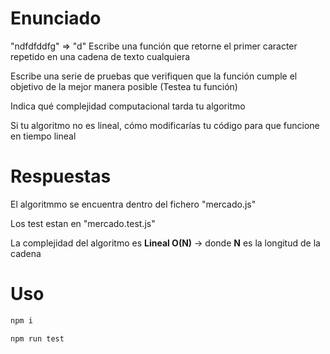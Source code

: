 # Enunciado

 "ndfdfddfg" => "d"
 Escribe una función que retorne el primer caracter repetido en una cadena de texto cualquiera
 
 
 Escribe una serie de pruebas que verifiquen que la función cumple el objetivo de la mejor manera posible (Testea tu función)
 
 Indica qué complejidad computacional tarda tu algoritmo
 
 Si tu algoritmo no es lineal, cómo modificarías tu código para que funcione en tiempo lineal
 
 
 
 # Respuestas
 
 El algoritmmo se encuentra dentro del fichero "mercado.js"
 
 Los test estan en "mercado.test.js"
 
 La complejidad del algoritmo es **Lineal O(N)**  -> donde **N** es la longitud de la cadena
 
 # Uso
 
 ```bash
npm i
```


 ```bash
npm run test
```
 
